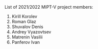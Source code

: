 List of 2021/2022 MIPT-V project members:
1. Kirill Korolev
2. Roman Glaz
3. Shuvalov Denis
4. Andrey Vyazovtsev
5. Matrenin Vasilii
6. Panferov Ivan
